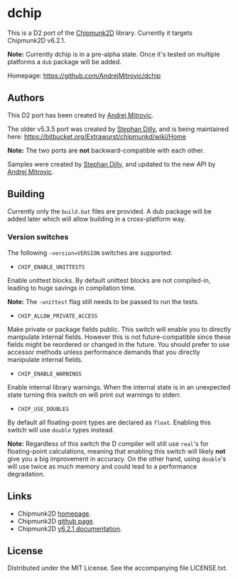 # dchip

This is a D2 port of the [Chipmunk2D](http://chipmunk2d.net/) library.
Currently it targets Chipmunk2D v6.2.1.

**Note:** Currently dchip is in a pre-alpha state.
Once it's tested on multiple platforms a `dub` package will be added.

Homepage: https://github.com/AndrejMitrovic/dchip

## Authors

This D2 port has been created by [Andrej Mitrovic].

The older v5.3.5 port was created by [Stephan Dilly],
and is being maintained here: https://bitbucket.org/Extrawurst/chipmunkd/wiki/Home

**Note:** The two ports are **not** backward-compatible with each other.

Samples were created by [Stephan Dilly], and updated to the new API by [Andrej Mitrovic].

[Stephan Dilly]: http://www.extrawurst.org
[Andrej Mitrovic]: https://github.com/AndrejMitrovic

## Building

Currently only the `build.bat` files are provided. A dub package will be added later
which will allow building in a cross-platform way.

### Version switches

The following `-version=VERSION` switches are supported:

- `CHIP_ENABLE_UNITTESTS`

Enable unittest blocks.
By default unittest blocks are not compiled-in, leading to huge savings in compilation time.

**Note:** The `-unittest` flag still needs to be passed to run the tests.

- `CHIP_ALLOW_PRIVATE_ACCESS`

Make private or package fields public. This switch will enable you to directly
manipulate internal fields. However this is not future-compatible since these fields might
be reordered or changed in the future. You should prefer to use accessor methods unless
performance demands that you directly manipulate internal fields.

- `CHIP_ENABLE_WARNINGS`

Enable internal library warnings. When the internal state is in an unexpected state
turning this switch on will print out warnings to stderr.

- `CHIP_USE_DOUBLES`

By default all floating-point types are declared as `float`. Enabling this switch will use
`double` types instead.

**Note:** Regardless of this switch the D compiler will still use `real`'s for floating-point calculations,
meaning that enabling this switch will likely **not** give you a big improvement in accuracy. On the
other hand, using `double`'s will use twice as much memory and could lead to a performance
degradation.

## Links

- Chipmunk2D [homepage](http://chipmunk2d.net/).
- Chipmunk2D [github page](https://github.com/slembcke/Chipmunk2D).
- Chipmunk2D [v6.2.1 documentation](http://chipmunk-physics.net/release/Chipmunk-6.x/Chipmunk-6.2.1-Docs/).

## License

Distributed under the MIT License. See the accompanying file LICENSE.txt.
